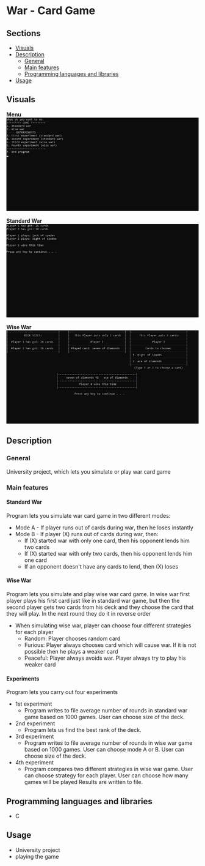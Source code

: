 # War - Card Game

## Sections

 - [Visuals](#visuals)
 - [Description](#description)
	 - [General](#general)
	 - [Main features](#main-features)
	 - [Programming languages and libraries](#programming-languages-and-libraries)
 - [Usage](#usage)


## Visuals

**Menu**
![menu](images/main_menu.jpg)

**Standard War**
![menu](images/standard_war.jpg)

**Wise War**
![menu](images/wise_war.jpg)


## Description

### General
University project, which lets you simulate or play war card game

### Main features

#### Standard War
Program lets you simulate war card game in two different modes:
- Mode A - If player runs out of cards during war, then he loses instantly
- Mode B - If player (X) runs out of cards during war, then:
	- If (X) started war with only one card, then his opponent lends him two cards
	- If (X) started war with only two cards, then his opponent lends him one card
	- If an opponent doesn't have any cards to lend, then (X) loses

#### Wise War
Program lets you simulate and play wise war card game.
In wise war first player plays his first card just like in standard war game, but then the second player gets two cards from his deck and they choose the card that they will play. In the next round they do it in reverse order
- When simulating wise war, player can choose four different strategies for each player
	- Random: Player chooses random card
	- Furious: Player always chooses card which will cause war. If it is not possible then he plays a weaker card
	- Peaceful: Player always avoids war. Player always try to play his weaker card

#### Experiments
Program lets you carry out four experiments
- 1st experiment
	- Program writes to file average number of rounds in standard war game based on 1000 games. User can choose size of the deck.
- 2nd experiment
	- Program lets us find the best rank of the deck.
- 3rd experiment
	- Program writes to file average number of rounds in wise war game based on 1000 games. User can choose mode A or B. User can choose size of the deck.
- 4th experiment
	- Program compares two different strategies in wise war game. User can choose strategy for each player. User can choose how many games will be played Results are written to file.
	
## Programming languages and libraries
- C

## Usage
 - University project
 - playing the game
